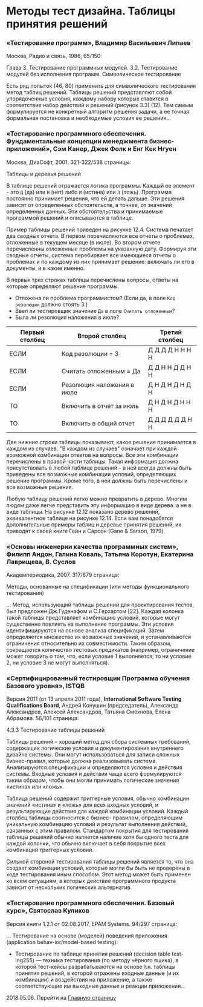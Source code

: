 # Методы тест дизайна. Таблицы принятия решений

### «Тестирование программ», Владимир Васильевич Липаев

Москва, Радио и связь, 1986, 65/150:

Глава 3. Тестирование программных модулей. 3.2. Тестирование модулей без исполнения программ. Символическое тестирование

Есть ряд попыток (46, 80) применить для символического тестирования метод таблиц решений. Таблицы решений представляют собой упорядоченные условия, каждому набору которых ставится в соответствие набор действий и решений (рисунок 3.3) (12). Тем самым формулируется не конкретный алгоритм решения задачи, а ее точная формальная постановка и необходимые условия ее решения...

### «Тестирование программного обеспечения. Фундаментальные концепции менеджмента бизнес-приложений», Сэм Канер, Джек Фолк и Енг Кек Нгуен

Москва, ДиаСофт, 2001. 321-322/538 страницы:

Таблицы и деревья решений

В таблице решений отражается логика программы. Каждый ее элемент - это `Д` (да) или `Н` (нет) либо `И` (истина) или `Л` (ложь). Программа постоянно принимает решения, что ей делать дальше. Эти решения зависят от определенных обстоятельств, а точнее, от значений определенных данных. Эти обстоятельства и принимаемые программой решений и описываются в таблице.

Пример таблицы решений приведен на рисунке 12.4. Система печатает два сводных отчета. В первом перечисляются все отчеты о проблемах, отложенные в текущем месяце (в июле). Во втором отчете перечисленны отложенные проблемы на указанную дату. Формируя эти сводные отчеты, система перебирвает все имеющиеся отчеты о проблемах и по каждому из них принимает решение: включать ли его в документы, и в какие именно.

В первых трех строках таблицы перечислены вопросы, ответы на которые определяют решение программы.

- Отложена ли проблема программистом? (Если да, в поле `Код резолюции` должно стоять 3.)
- Ввел ли тестировщик значение `Да` в поле `Считать отложенным`?
- Была ли резолюция наложения в июле?

| Первый столбец | Второй столбец | Третий столбец |
| - | - | - |
| ЕСЛИ | Код резолюции = 3 | Д Д Д Д Н Н Н Н |
| ЕСЛИ | Считать отложенным = Да | Д Д Н Н Д Д Н Н |
| ЕСЛИ | Резолюция наложения в июле | Д Н Д Н Д Н Д Н |
| ТО | Включить в отчет за июль | Д Н Д Н Д Н Н Н |
| ТО | Включить в общий отчет | Д Д Д Д Д Д Н Н |

Две нижние строки таблицы показывают, какое решение принимается в каждом из случаев. "В каждом из случаев" означает при каждой возможной комбинации ответов на вопросы. Все эти комбинации перечислены в правой части таблицы. Такая информация должна присутствовать в любой таблице решений - в ней всегда должны быть приведены все возможные комбинации условий, определяющих решение программы. Кроме того, в ней должны быть перечислены и все возможные решения.

Любую таблицу решений легко можно превратить в дерево. Многим людям даже легче представить эту информацию в виде дерева. а не в виде таблицы. На рисунке 12.12 показано дерево решений, эквивалентное таблице на рисунке 12.14. Если вам понадобятся дополнительные примеры таблиц и деревье принятия решений, их приводят к своей книге Гейн и Сарсон (Gane & Sarson, 1979).

### «Основы инженерии качества программных систем», Филипп Андон, Галина Коваль, Татьяна Коротун, Екатерина Лаврищева, В. Суслов

Академпериодика, 2007. 317/679 страница:

Методы, основанные на спецификации (или методы функционального тестирования)

... Метод, использующий таблицы решений для проектирования тестов, был
предложен Дж.Гуденафом и С.Герхартом [22]. Каждая колонка такой таблицы представляет комбинацию условий, которые могут существенно повлиять на выполнение программы. Эти условия идентифицируются на основе анализа спецификаций. Затем определяется множество их возможных значений, и устанавливаются ограничения относительно их совместимости. Таким образом, сокращается количество тестовых предикатов (например, ограничение может говорить о том, что, если условие 1 выполняется, то ни условие 2, ни условие 3 не могут выполняться).

### «Сертифицированный тестировщик Программа обучения Базового уровня», ISTQB

Версия 2011 (от 13 апреля 2011 года), **International Software Testing Qualifications Board**, Андрей Конушин (председатель), Александр Александров, Алексей Александров, Татьяна Смехнова, Елена Абрамова. 56/101 страница:

4.3.3 Тестирование таблицы решений

Таблицы решений – хороший метод для сбора системных требований, содержащих логические условия и документирования внутреннего дизайна системы. Они могут использоваться для записи сложных бизнес-правил, которые должна реализовывать система. Анализируются спецификации и определяются условия и действия системы. Входные условия и действия чаще всего формулируются таким образом, чтобы они могли принимать логические значения «истина» или «ложь».

Таблица решений содержит триггерные условия, обычно комбинации значений «истина» и «ложь» для всех входных условий, и результирующие действия для каждой комбинации условий. Каждый столбец таблицы соотносится с бизнес- правилом, определяющим уникальную комбинацию условий и результат выполнения действий, связанных с этим правилом. Стандартом покрытия для тестирования таблицы решений обычно является наличие хотя бы одного теста для каждой колонки, что обычно включает в себя покрытие всех комбинаций триггерных условий.

Сильной стороной тестирования таблицы решений является то, что она создает комбинации условий, которые могли бы быть не проверены в ходе тестирования иным способом. Этот метод может быть применен ко всем ситуациям, в которых действие программного продукта зависит от нескольких логических альтернатив.

### «Тестирование программного обеспечения. Базовый курс», Святослав Куликов

Версия книги 1.2.1 от 02.08.2017, EPAM Systems. 94/297 страница:

... Тестирование на основе (моделей) поведения приложения (application behav-ior/model-based testing): 

- Тестирование по таблице принятия решений (decision table test-ing255) — техника тестирования (по методу чёрного ящика), в которой тест-кейсы разрабатываются на основе т.н. таблицы принятия решений, в которой отражены входные данные (и их комбинации) и воздействия на приложение, а также соответствующие им выходные данные и реакции приложения...

2018.05.06. Перейти на [Главную страницу](./)